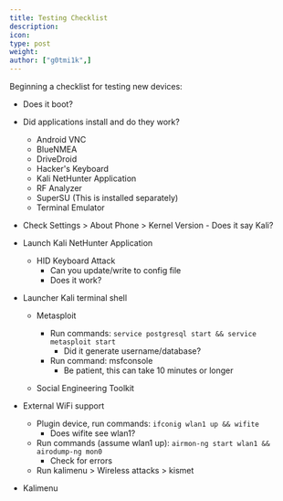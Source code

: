 ```yaml
---
title: Testing Checklist
description:
icon:
type: post
weight:
author: ["g0tmi1k",]
---
```


Beginning a checklist for testing new devices:

- Does it boot?

- Did applications install and do they work?

    - Android VNC
    - BlueNMEA
    - DriveDroid
    - Hacker's Keyboard
    - Kali NetHunter Application
    - RF Analyzer
    - SuperSU (This is installed separately)
    - Terminal Emulator

- Check Settings > About Phone > Kernel Version - Does it say Kali?

- Launch Kali NetHunter Application

    - HID Keyboard Attack
        - Can you update/write to config file
        - Does it work?

- Launcher Kali terminal shell

    - Metasploit
        - Run commands: `service postgresql start && service metasploit start`
            - Did it generate username/database?
        - Run command: msfconsole
            - Be patient, this can take 10 minutes or longer

    - Social Engineering Toolkit


- External WiFi support

    - Plugin device, run commands: `ifconig wlan1 up && wifite`
        - Does wifite see wlan1?
    - Run commands (assume wlan1 up): `airmon-ng start wlan1 && airodump-ng mon0`
        - Check for errors
    - Run kalimenu > Wireless attacks > kismet

- Kalimenu
